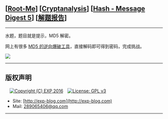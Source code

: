 ## [[Root-Me](https://www.root-me.org/)] [[Cryptanalysis](https://www.root-me.org/en/Challenges/Cryptanalysis/)] [[Hash - Message Digest 5](https://www.root-me.org/en/Challenges/Cryptanalysis/Hash-Message-Digest-5)] [[解题报告](http://exp-blog.com/2019/01/13/pid-2876/)]

------

水题，题目就是提示，MD5 解密。

网上有很多 [MD5 的逆向爆破工具](https://www.md5online.org/md5-decrypt.html)，直接解码即可得到密码，完成挑战。

![](https://github.com/lyy289065406/CTF-Solving-Reports/blob/master/rootme/Cryptanalysis/%5B03%5D%20%5B5P%5D%20Hash%20-%20Message%20Digest%205/imgs/01.png)

------

## 版权声明

　[![Copyright (C) EXP,2016](https://img.shields.io/badge/Copyright%20(C)-EXP%202016-blue.svg)](http://exp-blog.com)　[![License: GPL v3](https://img.shields.io/badge/License-GPL%20v3-blue.svg)](https://www.gnu.org/licenses/gpl-3.0)
  

- Site: [http://exp-blog.com](http://exp-blog.com) 
- Mail: <a href="mailto:289065406@qq.com?subject=[EXP's Github]%20Your%20Question%20（请写下您的疑问）&amp;body=What%20can%20I%20help%20you?%20（需要我提供什么帮助吗？）">289065406@qq.com</a>


------

